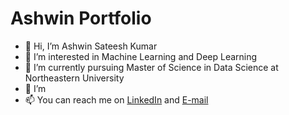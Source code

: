 # Ashwin Portfolio

- 👋 Hi, I’m Ashwin Sateesh Kumar
- 👀 I’m interested in Machine Learning and Deep Learning
- 🌱 I’m currently pursuing Master of Science in Data Science at Northeastern University
- 💞️ I’m 
- 📫 You can reach me on [LinkedIn](https://www.linkedin.com/in/ashwins24/) and [E-mail](sateeshkumar.a@northeastern.edu)


